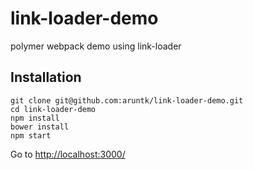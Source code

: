 # link-loader-demo
polymer webpack demo using link-loader

## Installation

```
git clone git@github.com:aruntk/link-loader-demo.git
cd link-loader-demo
npm install
bower install
npm start
```

Go to [http://localhost:3000/](http://localhost:3000/)

